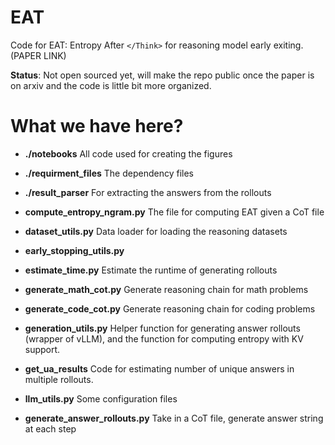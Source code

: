 # EAT

Code for EAT: Entropy After `</Think>` for reasoning model early exiting. (PAPER LINK)

**Status**:  Not open sourced yet, will make the repo public once the paper is on arxiv and the code is little bit more organized.

# What we have here?

- **./notebooks** All code used for creating the figures 

- **./requirment_files** The dependency files

- **./result_parser** For extracting the answers from the rollouts

- **compute_entropy_ngram.py** The file for computing EAT given a CoT file

- **dataset_utils.py** Data loader for loading the reasoning datasets

- **early_stopping_utils.py**

- **estimate_time.py** Estimate the runtime of generating rollouts 

- **generate_math_cot.py** Generate reasoning chain for math problems

- **generate_code_cot.py** Generate reasoning chain for coding problems

- **generation_utils.py** Helper function for generating answer rollouts (wrapper of vLLM), and the function for computing entropy with KV support.

- **get_ua_results** Code for estimating number of unique answers in multiple rollouts.

- **llm_utils.py** Some configuration files

- **generate_answer_rollouts.py** Take in a CoT file, generate answer string at each step